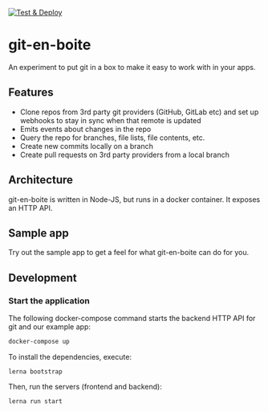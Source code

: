[![Test & Deploy](https://circleci.com/gh/smartbear/git-en-boite/tree/master.svg?style=svg)](https://circleci.com/gh/smartbear/git-en-boite/tree/master)

# git-en-boite

An experiment to put git in a box to make it easy to work with in your apps.

## Features

* Clone repos from 3rd party git providers (GitHub, GitLab etc) and set up webhooks to stay in sync when that remote is updated
* Emits events about changes in the repo
* Query the repo for branches, file lists, file contents, etc.
* Create new commits locally on a branch
* Create pull requests on 3rd party providers from a local branch

## Architecture

git-en-boite is written in Node-JS, but runs in a docker container. It exposes an HTTP API.

## Sample app

Try out the sample app to get a feel for what git-en-boite can do for you.

## Development

### Start the application

The following docker-compose command starts the backend HTTP API for git and our
example app:

```bash
docker-compose up
```
To install the dependencies, execute:

```
lerna bootstrap
```

Then, run the servers (frontend and backend):

```
lerna run start
```
